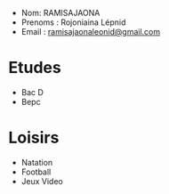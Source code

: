 - Nom: RAMISAJAONA
- Prenoms : Rojoniaina Lépnid
- Email : ramisajaonaleonid@gmail.com

# Etudes 

- Bac D 
- Bepc

# Loisirs

- Natation
- Football 
- Jeux Video

